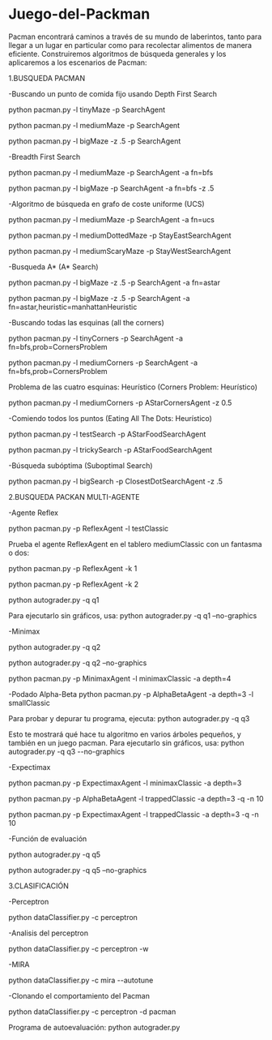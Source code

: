 # Juego-del-Packman
Pacman encontrará caminos a través de su mundo de laberintos, tanto para llegar a un lugar en particular como para recolectar alimentos de manera eficiente. Construiremos algoritmos de búsqueda generales y los aplicaremos a los escenarios de Pacman:


1.BUSQUEDA PACMAN

-Buscando un punto de comida fijo usando Depth First Search

python pacman.py -l tinyMaze -p SearchAgent

python pacman.py -l mediumMaze -p SearchAgent

python pacman.py -l bigMaze -z .5 -p SearchAgent

-Breadth First Search

python pacman.py -l mediumMaze -p SearchAgent -a fn=bfs

python pacman.py -l bigMaze -p SearchAgent -a fn=bfs -z .5

-Algoritmo de búsqueda en grafo de coste uniforme (UCS)

python pacman.py -l mediumMaze -p SearchAgent -a fn=ucs

python pacman.py -l mediumDottedMaze -p StayEastSearchAgent

python pacman.py -l mediumScaryMaze -p StayWestSearchAgent

-Busqueda A* (A* Search)

python pacman.py -l bigMaze -z .5 -p SearchAgent -a fn=astar

python pacman.py -l bigMaze -z .5 -p SearchAgent -a fn=astar,heuristic=manhattanHeuristic

-Buscando todas las esquinas (all the corners)

python pacman.py -l tinyCorners -p SearchAgent -a fn=bfs,prob=CornersProblem

python pacman.py -l mediumCorners -p SearchAgent -a fn=bfs,prob=CornersProblem

Problema de las cuatro esquinas: Heurístico (Corners Problem: Heurístico)

python pacman.py -l mediumCorners -p AStarCornersAgent -z 0.5

-Comiendo todos los puntos (Eating All The Dots: Heurístico)

python pacman.py -l testSearch -p AStarFoodSearchAgent

python pacman.py -l trickySearch -p AStarFoodSearchAgent

-Búsqueda subóptima (Suboptimal Search)

python pacman.py -l bigSearch -p ClosestDotSearchAgent -z .5

2.BUSQUEDA PACKAN MULTI-AGENTE

-Agente Reflex

python pacman.py -p ReflexAgent -l testClassic

Prueba el agente ReflexAgent en el tablero mediumClassic con un fantasma o dos:

python pacman.py -p ReflexAgent -k 1

python pacman.py -p ReflexAgent -k 2

python autograder.py -q q1

Para ejecutarlo sin gráficos, usa: python autograder.py -q q1 –no-graphics

-Minimax

python autograder.py -q q2

python autograder.py -q q2 –no-graphics

python pacman.py -p MinimaxAgent -l minimaxClassic -a depth=4

-Podado Alpha-Beta
python pacman.py -p AlphaBetaAgent -a depth=3 -l smallClassic

Para probar y depurar tu programa, ejecuta: python autograder.py -q q3

Esto te mostrará qué hace tu algoritmo en varios árboles pequeños, y también en un juego pacman. Para ejecutarlo sin gráficos, usa: python autograder.py -q q3 --no-graphics

-Expectimax

python pacman.py -p ExpectimaxAgent -l minimaxClassic -a depth=3

python pacman.py -p AlphaBetaAgent -l trappedClassic -a depth=3 -q -n 10

python pacman.py -p ExpectimaxAgent -l trappedClassic -a depth=3 -q -n 10

-Función de evaluación

python autograder.py -q q5

python autograder.py -q q5 –no-graphics

3.CLASIFICACIÓN

-Perceptron

python dataClassifier.py -c perceptron 

-Analisis del perceptron

python dataClassifier.py -c perceptron -w 

-MIRA

python dataClassifier.py -c mira --autotune 

-Clonando el comportamiento del Pacman

python dataClassifier.py -c perceptron -d pacman



Programa de autoevaluación: python autograder.py
